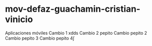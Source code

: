 # mov-defaz-guachamin-cristian-vinicio
Aplicaciones móviles
Cambio 1 xdds
Cambio 2 pepito
Cambio pepito 2
Cambio pepito 3
Cambio pepito 4∫